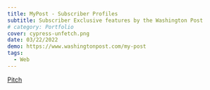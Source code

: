 ```yaml
---
title: MyPost - Subscriber Profiles
subtitle: Subscriber Exclusive features by the Washington Post
# category: Portfolio
cover: cypress-unfetch.png
date: 03/22/2022
demo: https://www.washingtonpost.com/my-post
tags:
  - Web
---
```


[Pitch](https://www.washingtonpost.com/wp-stat/my-post/welcome.html)
